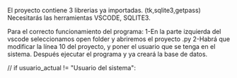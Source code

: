 El proyecto contiene 3 librerias ya importadas. (tk,sqlite3,getpass)
Necesitarás las herramientas VSCODE, SQLITE3.

Para el correcto funcionamiento del programa:
1-En la parte izquierda del vscode seleccionamos open folder y abriremos el proyecto .py
2-Habrá que modificar la línea 10 del proyecto, y poner el usuario que se tenga en el sistema.
  Después ejecutar el programa y ya creará la base de datos.

// if usuario_actual != "Usuario del sistema": 
